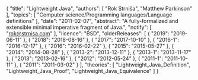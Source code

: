 {
    "title": "Lightweight Java",
    "authors": [
        "Rok Strniša",
        "Matthew Parkinson"
    ],
    "topics": [
        "Computer science/Programming languages/Language definitions"
    ],
    "date": "2011-02-07",
    "abstract": "A fully-formalized and extensible minimal imperative fragment of Java.",
    "notify": [
        "rok@strnisa.com"
    ],
    "licence": "BSD",
    "olderReleases": [
        {
            "2019": "2019-06-11"
        },
        {
            "2018": "2018-08-16"
        },
        {
            "2017": "2017-10-10"
        },
        {
            "2016-1": "2016-12-17"
        },
        {
            "2016": "2016-02-22"
        },
        {
            "2015": "2015-05-27"
        },
        {
            "2014": "2014-08-28"
        },
        {
            "2013-2": "2013-12-11"
        },
        {
            "2013-1": "2013-11-17"
        },
        {
            "2013": "2013-02-16"
        },
        {
            "2012": "2012-05-24"
        },
        {
            "2011-1": "2011-10-11"
        },
        {
            "2011": "2011-03-02"
        }
    ],
    "theories": [
        "Lightweight_Java_Definition",
        "Lightweight_Java_Proof",
        "Lightweight_Java_Equivalence"
    ]
}